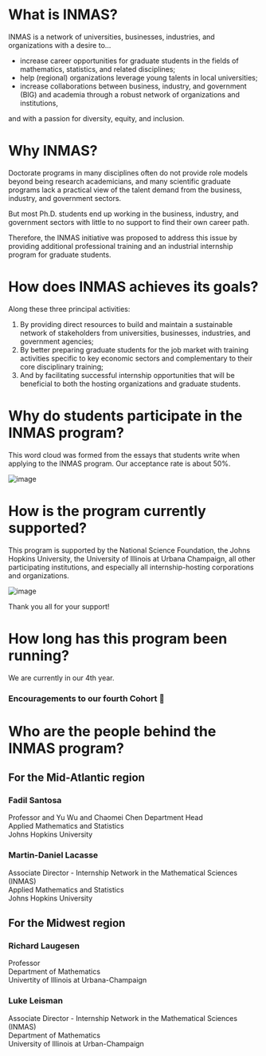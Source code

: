 # What is INMAS?
INMAS is a network of universities, businesses, industries, and organizations with a desire to…

- increase career opportunities for graduate students in the fields of mathematics, statistics, and related disciplines;
- help (regional) organizations leverage young talents in local universities;
- increase collaborations between business, industry, and government (BIG) and academia through a robust network of organizations and institutions,

and with a passion for diversity, equity, and inclusion.

# Why INMAS?
Doctorate programs in many disciplines often do not provide role models beyond being research academicians, and many scientific graduate programs lack a practical view of the talent demand from the business, industry, and government sectors.

But most Ph.D. students end up working in the business, industry, and government sectors with little to no support to find their own career path.

Therefore, the INMAS initiative was proposed to address this issue by providing additional professional training and an industrial internship program for graduate students.

# How does INMAS achieves its goals?
Along these three principal activities:
1) By providing direct resources to build and maintain a sustainable network of stakeholders from universities, businesses, industries, and government agencies;
2) By better preparing graduate students for the job market with training activities specific to key economic sectors and complementary to their core disciplinary training;
3) And by facilitating successful internship opportunities that will be beneficial to both the hosting organizations and graduate students.

# Why do students participate in the INMAS program?
This word cloud was formed from the essays that students write when applying to the INMAS program. Our acceptance rate is about 50%.

![image](https://github.com/INMAS-Math/INMAS-Math/assets/145806327/4eee271e-d847-445f-ab82-3756616082d3)

# How is the program currently supported?
This program is supported by the National Science Foundation, the Johns Hopkins University, the University of Illinois at Urbana Champaign, all other participating institutions, and especially all internship-hosting corporations and organizations.

![image](https://github.com/INMAS-Math/INMAS-Math/assets/145806327/c65e9471-5a5d-4cc3-bba3-324ac30f3102)

Thank you all for your support!

# How long has this program been running?
We are currently in our 4th year.

### Encouragements to our fourth Cohort 👋

# Who are the people behind the INMAS program?
## For the Mid-Atlantic region
### Fadil Santosa
Professor and Yu Wu and Chaomei Chen Department Head
<br> Applied Mathematics and Statistics
<br> Johns Hopkins University

### Martin-Daniel Lacasse
Associate Director - Internship Network in the Mathematical Sciences (INMAS)
<br> Applied Mathematics and Statistics
<br> Johns Hopkins University

## For the Midwest region
### Richard Laugesen
Professor
<br> Department of Mathematics
<br> Univertity of Illinois at Urbana-Champaign

### Luke Leisman
Associate Director - Internship Network in the Mathematical Sciences (INMAS)
<br> Department of Mathematics
<br> University of Illinois at Urban-Champaign


<!--
**INMAS-Math/INMAS-Math** is a ✨ _special_ ✨ repository because its `README.md` (this file) appears on your GitHub profile.

Here are some ideas to get you started:

- 🔭 I’m currently working on ...
- 🌱 I’m currently learning ...
- 👯 I’m looking to collaborate on ...
- 🤔 I’m looking for help with ...
- 💬 Ask me about ...
- 📫 How to reach me: ...
- 😄 Pronouns: ...
- ⚡ Fun fact: ...
-->
